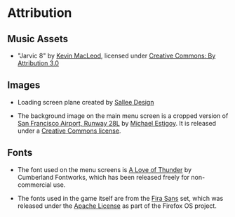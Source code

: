 # Attribution

## Music Assets

* "Jarvic 8" by [Kevin MacLeod](incompetech.com), licensed under [Creative Commons: By Attribution 3.0](http://creativecommons.org/licenses/by/3.0/)

## Images

* Loading screen plane created by [Sallee Design](http://salleedesign.com/resources/plane-psd/)

* The background image on the main menu screen is a cropped version of [San Francisco Airport, Runway 28L](https://www.flickr.com/photos/michaelestigoy/6451426469) by [Michael Estigoy](https://www.flickr.com/photos/michaelestigoy/). It is released under a [Creative Commons license](https://creativecommons.org/licenses/by-nc/2.0/).

## Fonts

* The font used on the menu screens is [A Love of Thunder](http://www.dafont.com/a-love-of-thunder.font) by Cumberland Fontworks, which has been released freely for non-commercial use.

* The fonts used in the game itself are from the [Fira Sans](http://www.mozilla.org/en-US/styleguide/products/firefox-os/typeface/) set, which was released under the [Apache License](http://www.apache.org/licenses/LICENSE-2.0) as part of the Firefox OS project.
